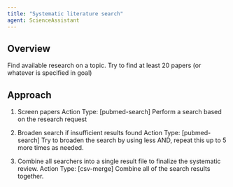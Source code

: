 ```yaml
---
title: "Systematic literature search"
agent: ScienceAssistant
---
```

## Overview
Find available research on a topic. Try to find at least 20 papers (or whatever is specified in goal)

## Approach

1. Screen papers
  Action Type: [pubmed-search]
  Perform a search based on the research request

2. Broaden search if insufficient results found
  Action Type: [pubmed-search]
  Try to broaden the search by using less AND, repeat this up to 5 more times as needed.

4. Combine all searchers into a single result file to finalize the systematic review.
  Action Type: [csv-merge]
  Combine all of the search results together.